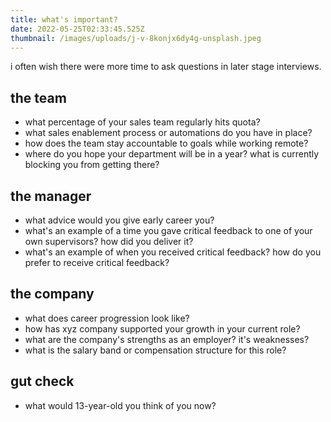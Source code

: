 ```yaml
---
title: what's important?
date: 2022-05-25T02:33:45.525Z
thumbnail: /images/uploads/j-v-8konjx6dy4g-unsplash.jpeg
---
```

i often wish there were more time to ask questions in later stage interviews.

## the team

- what percentage of your sales team regularly hits quota?
- what sales enablement process or automations do you have in place?
- how does the team stay accountable to goals while working remote?
- where do you hope your department will be in a year? what is currently blocking you from getting there?

## the manager

- what advice would you give early career you?
- what's an example of a time you gave critical feedback to one of your own supervisors? how did you deliver it? 
- what's an example of when you received critical feedback? how do you prefer to receive critical feedback?

## the company

- what does career progression look like?
- how has xyz company supported your growth in your current role?
- what are the company's strengths as an employer? it's weaknesses?
- what is the salary band or compensation structure for this role?

## gut check

- what would 13-year-old you think of you now?